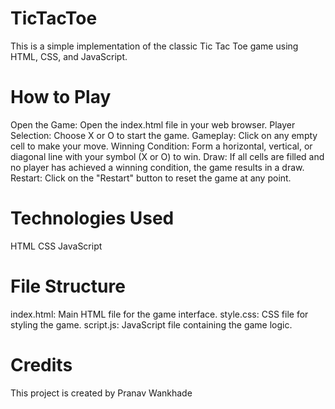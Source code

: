 # TicTacToe
This is a simple implementation of the classic Tic Tac Toe game using HTML, CSS, and JavaScript.

# How to Play
Open the Game: Open the index.html file in your web browser.
Player Selection: Choose X or O to start the game.
Gameplay: Click on any empty cell to make your move.
Winning Condition: Form a horizontal, vertical, or diagonal line with your symbol (X or O) to win.
Draw: If all cells are filled and no player has achieved a winning condition, the game results in a draw.
Restart: Click on the "Restart" button to reset the game at any point.

# Technologies Used
HTML
CSS
JavaScript

# File Structure
index.html: Main HTML file for the game interface.
style.css: CSS file for styling the game.
script.js: JavaScript file containing the game logic.

# Credits
This project is created by Pranav Wankhade
